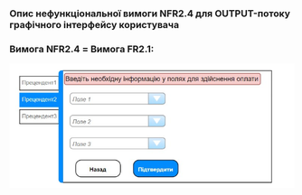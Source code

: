 ### Опис нефункціональної вимоги NFR2.4 для OUTPUT-потоку графічного інтерфейсу користувача
### Вимога NFR2.4 = Вимога FR2.1:
![](https://github.com/oleksandrblazhko/ai-212-gurbin/blob/Laboratory_work_3/1.4-FuncNonFuncRequirements/1.4.4-NFRUserInterfaceOUTPUT/NFR2.2.jpeg?raw=true)
